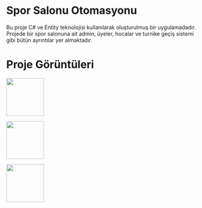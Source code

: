 # Spor Salonu Otomasyonu

Bu proje C# ve Entity teknolojisi kullanılarak oluşturulmuş bir uygulamadadır. Projede bir spor salonuna ait admin, üyeler, hocalar ve turnike geçiş sistemi gibi bütün ayrıntılar yer almaktadır.


# Proje Görüntüleri
<a href="https://github.com/hakanozer/SporSalonuOtomasyonu/blob/master/proje_goruntuleri/admin_ana_sayfa.png"><img src="https://github.com/hakanozer/SporSalonuOtomasyonu/blob/master/proje_goruntuleri/admin_ana_sayfa.png" width=100/></a>


<a href="https://github.com/hakanozer/SporSalonuOtomasyonu/blob/master/proje_goruntuleri/paket_kontrol.png"><img src="https://github.com/hakanozer/SporSalonuOtomasyonu/blob/master/proje_goruntuleri/paket_kontrol.png" width=100/></a>


<a href="https://github.com/hakanozer/SporSalonuOtomasyonu/blob/master/proje_goruntuleri/rapor.png"><img src="https://github.com/hakanozer/SporSalonuOtomasyonu/blob/master/proje_goruntuleri/rapor.png" width=100/></a>
